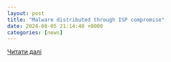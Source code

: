 ```yaml
---
layout: post
title: "Malware distributed through ISP compromise"
date: 2024-08-05 21:14:40 +0000
categories: [news]
---
```


[Читати далі](https://www.scmagazine.com/brief/malware-distributed-through-isp-compromise)
